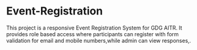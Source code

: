 # Event-Registration
This project is a responsive Event Registration System for GDG AITR. It provides role based access where participants can register with form validation for email and mobile numbers,while admin can view responses,.
